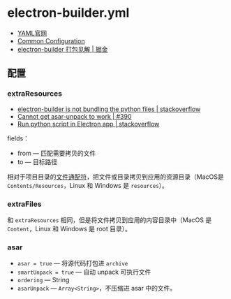 # electron-builder.yml

- [YAML官网](https://yaml.org/)
- [Common Configuration](https://www.electron.build/configuration/configuration)
- [electron-builder 打包见解 | 掘金](https://juejin.im/post/5bc53aade51d453df0447927)

## 配置

### extraResources

- [electron-builder is not bundling the python files | stackoverflow](https://stackoverflow.com/questions/51182226/electron-builder-is-not-bundling-the-python-files)
- [Cannot get asar-unpack to work | #390](https://github.com/electron-userland/electron-builder/issues/390)
- [Run python script in Electron app | stackoverflow](https://stackoverflow.com/questions/41199981/run-python-script-in-electron-app)

fields：

- from — 匹配需要拷贝的文件
- to — 目标路径

相对于项目目录的[文件通配符](https://www.electron.build/file-patterns)，把文件或目录拷贝到应用的资源目录（MacOS是 `Contents/Resources`，Linux 和 Windows 是 `resources`）。

### extraFiles

和 `extraResources` 相同，但是将文件拷贝到应用的内容目录中（MacOS 是 `Content`，Linux 和 Windows 是 root 目录）。

### asar

- `asar = true` — 将源代码打包进 `archive`
- `smartUnpack = true` — 自动 unpack 可执行文件
- `ordering` — String
- `asarUnpack` — `Array<String>`，不压缩进 asar 中的文件。
